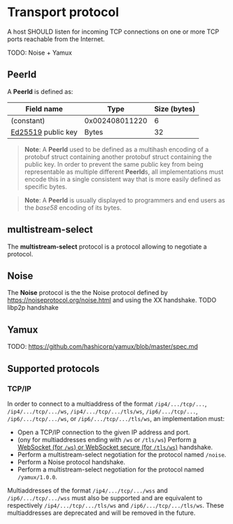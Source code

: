 # Transport protocol

A host SHOULD listen for incoming TCP connections on one or more TCP ports reachable from the Internet.

TODO: Noise + Yamux

## PeerId

A **PeerId** is defined as:

| Field name         | Type      | Size (bytes)   |
| ------------------ | --------- | -------------- |
| (constant) | 0x002408011220 | 6 |
| [Ed25519](https://www.rfc-editor.org/rfc/rfc8032.txt) public key | Bytes | 32 |

> **Note**: A **PeerId** used to be defined as a multihash encoding of a protobuf struct containing another protobuf struct containing the public key. In order to prevent the same public key from being representable as multiple different **PeerId**s, all implementations must encode this in a single consistent way that is more easily defined as specific bytes.

> **Note**: A **PeerId** is usually displayed to programmers and end users as the *base58* encoding of its bytes.

## multistream-select

The **multistream-select** protocol is a protocol allowing to negotiate a protocol.

## Noise

The **Noise** protocol is the the Noise protocol defined by <https://noiseprotocol.org/noise.html> and using the XX handshake.
TODO libp2p handshake

## Yamux

TODO: https://github.com/hashicorp/yamux/blob/master/spec.md

## Supported protocols

### TCP/IP

In order to connect to a multiaddress of the format `/ip4/.../tcp/...`, `/ip4/.../tcp/.../ws`, `/ip4/.../tcp/.../tls/ws`, `/ip6/.../tcp/...`, `/ip6/.../tcp/.../ws`, or `/ip6/.../tcp/.../tls/ws`, an implementation must:

- Open a TCP/IP connection to the given IP address and port.
- (ony for multiaddresses ending with `/ws` or `/tls/ws`) Perform [a WebSocket (for `/ws`) or WebSocket secure (for `/tls/ws`)](https://datatracker.ietf.org/doc/html/rfc6455) handshake.
- Perform a multistream-select negotiation for the protocol named `/noise`.
- Perform a Noise protocol handshake.
- Perform a multistream-select negotiation for the protocol named `/yamux/1.0.0`.

Multiaddresses of the format `/ip4/.../tcp/.../wss` and `/ip6/.../tcp/.../wss` must also be supported and are equivalent to respectively `/ip4/.../tcp/.../tls/ws` and `/ip6/.../tcp/.../tls/ws`. These multiaddresses are deprecated and will be removed in the future.
